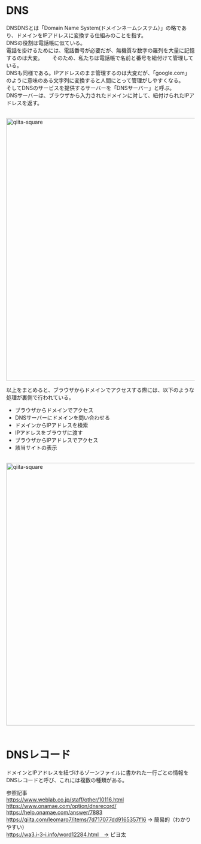 # DNS
DNSDNSとは「Domain Name System(ドメインネームシステム）」の略であり、ドメインをIPアドレスに変換する仕組みのことを指す。  
DNSの役割は電話帳に似ている。  
電話を掛けるためには、電話番号が必要だが、無機質な数字の羅列を大量に記憶するのは大変。　　
そのため、私たちは電話帳で名前と番号を紐付けて管理している。  
DNSも同様である。IPアドレスのまま管理するのは大変だが、「google.com」のように意味のある文字列に変換すると人間にとって管理がしやすくなる。  
そしてDNSのサービスを提供するサーバーを「DNSサーバー」と呼ぶ。  
DNSサーバーは、ブラウザから入力されたドメインに対して、紐付けられたIPアドレスを返す。  
<br>

<img width="700" alt="qiita-square" src=https://i.gyazo.com/68ee868cc7685bf84fdfa135a828757e.png>
<br>

以上をまとめると、ブラウザからドメインでアクセスする際には、以下のような処理が裏側で行われている。

- ブラウザからドメインでアクセス
- DNSサーバーにドメインを問い合わせる
- ドメインからIPアドレスを検索
- IPアドレスをブラウザに渡す
- ブラウザからIPアドレスでアクセス
- 該当サイトの表示
<br>

<img width="700" alt="qiita-square" src=https://i.gyazo.com/e0b6c312889c6aa22ae18f2414a283f3.png>
<br>
<br>

# DNSレコード
ドメインとIPアドレスを紐づけるゾーンファイルに書かれた一行ごとの情報をDNSレコードと呼び、これには複数の種類がある。

参照記事  
https://www.weblab.co.jp/staff/other/10116.html  
https://www.onamae.com/option/dnsrecord/  
https://help.onamae.com/answer/7883  
https://qiita.com/leomaro7/items/7d717077dd9165357f16 → 簡易的（わかりやすい）  
https://wa3.i-3-i.info/word12284.html　→ ピヨ太


